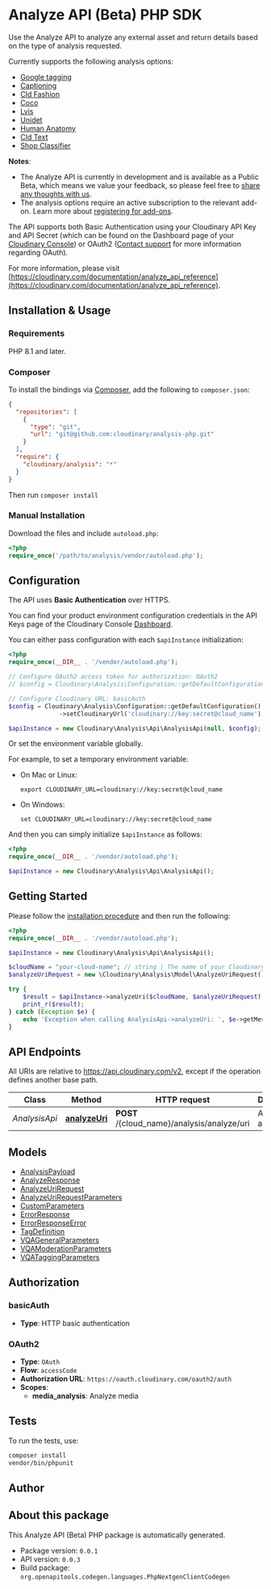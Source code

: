 # Analyze API (Beta) PHP SDK

Use the Analyze API to analyze any external asset and return details based on the type of analysis requested.

Currently supports the following analysis options:
  * [Google tagging](https://cloudinary.com/documentation/google_auto_tagging_addon)
  * [Captioning](https://cloudinary.com/documentation/cloudinary_ai_content_analysis_addon#ai_based_image_captioning)
  * [Cld Fashion](https://cloudinary.com/documentation/cloudinary_ai_content_analysis_addon#supported_content_aware_detection_models)
  * [Coco](https://cloudinary.com/documentation/cloudinary_ai_content_analysis_addon#supported_content_aware_detection_models)
  * [Lvis](https://cloudinary.com/documentation/cloudinary_ai_content_analysis_addon#supported_content_aware_detection_models)
  * [Unidet](https://cloudinary.com/documentation/cloudinary_ai_content_analysis_addon#supported_content_aware_detection_models)
  * [Human Anatomy](https://cloudinary.com/documentation/cloudinary_ai_content_analysis_addon#supported_content_aware_detection_models)
  * [Cld Text](https://cloudinary.com/documentation/cloudinary_ai_content_analysis_addon#supported_content_aware_detection_models)
  * [Shop Classifier](https://cloudinary.com/documentation/cloudinary_ai_content_analysis_addon#supported_content_aware_detection_models)

  **Notes**: 
  * The Analyze API is currently in development and is available as a Public Beta, which means we value your feedback, so please feel free to [share any thoughts with us](https://support.cloudinary.com/hc/en-us/requests/new).
  * The analysis options require an active subscription to the relevant add-on. Learn more about [registering for add-ons](https://cloudinary.com/documentation/cloudinary_add_ons#registering_for_add_ons).

  The API supports both Basic Authentication using your Cloudinary API Key and API Secret (which can be found on the Dashboard page of your [Cloudinary Console](https://console.cloudinary.com/pm)) or OAuth2 ([Contact support](https://support.cloudinary.com/hc/en-us/requests/new) for more information regarding OAuth).


For more information, please visit [https://cloudinary.com/documentation/analyze_api_reference](https://cloudinary.com/documentation/analyze_api_reference).

## Installation & Usage

### Requirements

PHP 8.1 and later.

### Composer

To install the bindings via [Composer](https://getcomposer.org/), add the following to `composer.json`:

```json
{
  "repositories": [
    {
      "type": "git",
      "url": "git@github.com:cloudinary/analysis-php.git"
    }
  ],
  "require": {
    "cloudinary/analysis": "*"
  }
}
```

Then run `composer install`

### Manual Installation

Download the files and include `autoload.php`:

```php
<?php
require_once('/path/to/analysis/vendor/autoload.php');
```


## Configuration

The API uses **Basic Authentication** over HTTPS.

You can find your product environment configuration credentials in the API Keys page of the Cloudinary Console [Dashboard](https://console.cloudinary.com/pm/developer-dashboard).

You can either pass configuration with each `$apiInstance` initialization:

```php
<?php
require_once(__DIR__ . '/vendor/autoload.php');

// Configure OAuth2 access token for authorization: OAuth2
// $config = Cloudinary\Analysis\Configuration::getDefaultConfiguration()->setAccessToken('YOUR_ACCESS_TOKEN');

// Configure Cloudinary URL: basicAuth
$config = Cloudinary\Analysis\Configuration::getDefaultConfiguration()
              ->setCloudinaryUrl('cloudinary://key:secret@cloud_name');

$apiInstance = new Cloudinary\Analysis\Api\AnalysisApi(null, $config);
```

Or set the environment variable globally.

For example, to set a temporary environment variable:

* On Mac or Linux:

    ```
    export CLOUDINARY_URL=cloudinary://key:secret@cloud_name
    ```

* On Windows:

    ```
    set CLOUDINARY_URL=cloudinary://key:secret@cloud_name
    ```

And then you can simply initialize `$apiInstance` as follows:

```php
<?php
require_once(__DIR__ . '/vendor/autoload.php');

$apiInstance = new Cloudinary\Analysis\Api\AnalysisApi();
```

## Getting Started

Please follow the [installation procedure](#installation--usage) and then run the following:

```php
<?php
require_once(__DIR__ . '/vendor/autoload.php');

$apiInstance = new Cloudinary\Analysis\Api\AnalysisApi();

$cloudName = "your-cloud-name"; // string | The name of your Cloudinary cloud
$analyzeUriRequest = new \Cloudinary\Analysis\Model\AnalyzeUriRequest(); // \Cloudinary\Analysis\Model\AnalyzeUriRequest | A JSON object containing request parameters

try {
    $result = $apiInstance->analyzeUri($cloudName, $analyzeUriRequest);
    print_r($result);
} catch (Exception $e) {
    echo 'Exception when calling AnalysisApi->analyzeUri: ', $e->getMessage(), PHP_EOL;
}
```

## API Endpoints

All URIs are relative to https://api.cloudinary.com/v2, except if the operation defines another base path.

| Class | Method | HTTP request | Description |
| ------------ | ------------- | ------------- | ------------- |
| *AnalysisApi* | [**analyzeUri**](docs/Api/AnalysisApi.md#analyzeuri) | **POST** /{cloud_name}/analysis/analyze/uri | Analyze an asset |

## Models

- [AnalysisPayload](docs/Model/AnalysisPayload.md)
- [AnalyzeResponse](docs/Model/AnalyzeResponse.md)
- [AnalyzeUriRequest](docs/Model/AnalyzeUriRequest.md)
- [AnalyzeUriRequestParameters](docs/Model/AnalyzeUriRequestParameters.md)
- [CustomParameters](docs/Model/CustomParameters.md)
- [ErrorResponse](docs/Model/ErrorResponse.md)
- [ErrorResponseError](docs/Model/ErrorResponseError.md)
- [TagDefinition](docs/Model/TagDefinition.md)
- [VQAGeneralParameters](docs/Model/VQAGeneralParameters.md)
- [VQAModerationParameters](docs/Model/VQAModerationParameters.md)
- [VQATaggingParameters](docs/Model/VQATaggingParameters.md)

## Authorization

### basicAuth

- **Type**: HTTP basic authentication


### OAuth2

- **Type**: `OAuth`
- **Flow**: `accessCode`
- **Authorization URL**: `https://oauth.cloudinary.com/oauth2/auth`
- **Scopes**: 
    - **media_analysis**: Analyze media

## Tests

To run the tests, use:

```bash
composer install
vendor/bin/phpunit
```

## Author



## About this package

This Analyze API (Beta) PHP package is automatically generated.

- Package version: `0.0.1`
- API version: `0.0.3`
- Build package: `org.openapitools.codegen.languages.PhpNextgenClientCodegen`
